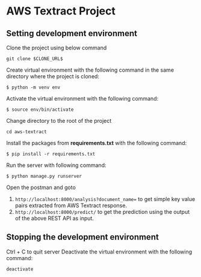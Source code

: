 
# AWS Textract Project

## Setting development environment
Clone the project using below command
```
git clone $CLONE_URL$
```
Create virtual environment with the following command in the same directory where the project is cloned:
```
$ python -m venv env
```
Activate the virtual environment with the following command:
```
$ source env/bin/activate
```
Change directory to the root of the project
```
cd aws-textract
```
Install the packages from **requirements.txt** with the following command:
```
$ pip install -r requirements.txt
```
Run the server with following command:
```
$ python manage.py runserver
```
Open the postman and goto 

 1. `http://localhost:8000/analysis?document_name=` to get simple key value pairs extracted from AWS Textract response.
 2. `http://localhost:8000/predict/` to get the prediction using the output of the above REST API as input.

## Stopping the development environment
Ctrl + C to quit server
Deactivate the virtual environment with the following command:
```
deactivate
```
